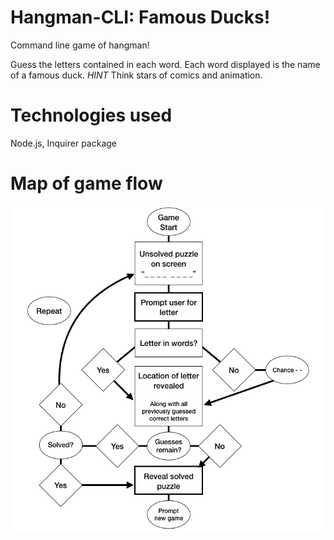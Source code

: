 # Hangman-CLI: Famous Ducks!
Command line game of hangman!

Guess the letters contained in each word.
Each word displayed is the name of a famous duck. *HINT* Think stars of comics and animation.

# Technologies used
Node.js, Inquirer package

# Map of game flow
![Img](/assets/hangman-flow.png?raw=true)